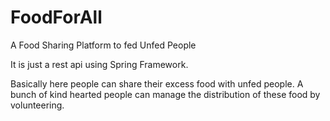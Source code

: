 # FoodForAll
A Food Sharing Platform to fed Unfed People

It is just a rest api using Spring Framework.

Basically here people can share their excess food with unfed people. A bunch of kind hearted people can manage the distribution of these food by volunteering. 


